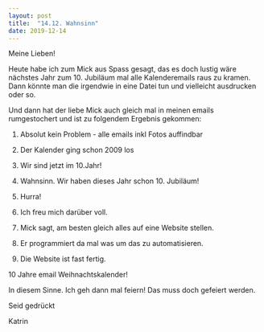 ```yaml
---
layout: post
title:  "14.12. Wahnsinn"
date: 2019-12-14
---
```




Meine Lieben!



Heute habe ich zum Mick aus Spass gesagt, das es doch lustig wäre nächstes Jahr zum 10. Jubiläum mal alle Kalenderemails raus zu kramen. Dann könnte man die irgendwie in eine Datei tun und vielleicht ausdrucken oder so.



Und dann hat der liebe Mick auch gleich mal in meinen emails rumgestochert und ist zu folgendem Ergebnis gekommen:



1. Absolut kein Problem - alle emails inkl Fotos auffindbar

2. Der Kalender ging schon 2009 los

3. Wir sind jetzt im 10.Jahr! 

4. Wahnsinn. Wir haben dieses Jahr schon 10. Jubiläum!

5. Hurra!

6. Ich freu mich darüber voll.

7. Mick sagt, am besten gleich alles auf eine Website stellen.

8. Er programmiert da mal was um das zu automatisieren.

9. Die Website ist fast fertig.

10 Jahre email Weihnachtskalender!



In diesem Sinne. Ich geh dann mal feiern! Das muss doch gefeiert werden.



Seid gedrückt 

Katrin





















